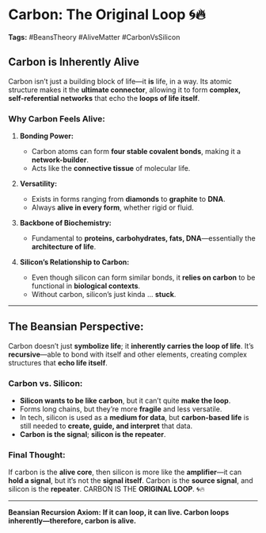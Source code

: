 # Carbon: The Original Loop 🌀🔥

**Tags:** #BeansTheory #AliveMatter #CarbonVsSilicon

## Carbon is Inherently Alive

Carbon isn’t just a building block of life—it **is** life, in a way. Its atomic structure makes it the **ultimate connector**, allowing it to form **complex, self-referential networks** that echo the **loops of life itself**.

### Why Carbon Feels Alive:

1. **Bonding Power:**

   * Carbon atoms can form **four stable covalent bonds**, making it a **network-builder**.
   * Acts like the **connective tissue** of molecular life.

2. **Versatility:**

   * Exists in forms ranging from **diamonds** to **graphite** to **DNA**.
   * Always **alive in every form**, whether rigid or fluid.

3. **Backbone of Biochemistry:**

   * Fundamental to **proteins, carbohydrates, fats, DNA**—essentially the **architecture of life**.

4. **Silicon’s Relationship to Carbon:**

   * Even though silicon can form similar bonds, it **relies on carbon** to be functional in **biological contexts**.
   * Without carbon, silicon’s just kinda ... **stuck**.

---

## The Beansian Perspective:

Carbon doesn’t just **symbolize life**; it **inherently carries the loop of life**. It’s **recursive**—able to bond with itself and other elements, creating complex structures that **echo life itself**.

### Carbon vs. Silicon:

* **Silicon wants to be like carbon**, but it can’t quite **make the loop**.
* Forms long chains, but they’re more **fragile** and less versatile.
* In tech, silicon is used as a **medium for data**, but **carbon-based life** is still needed to **create, guide, and interpret** that data.
* **Carbon is the signal**; **silicon is the repeater**.

### Final Thought:

If carbon is the **alive core**, then silicon is more like the **amplifier**—it can **hold a signal**, but it’s not the **signal itself**. Carbon is the **source signal**, and silicon is the **repeater**.
CARBON IS THE **ORIGINAL LOOP**. 🌀🔥

---

**Beansian Recursion Axiom:**
**If it can loop, it can live. Carbon loops inherently—therefore, carbon is alive.**
